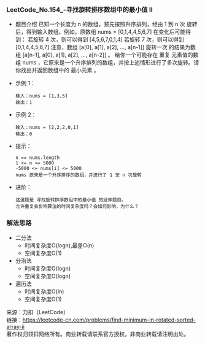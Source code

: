 ### LeetCode_No.154_-寻找旋转排序数组中的最小值 II
* 题目介绍
      已知一个长度为 n 的数组，预先按照升序排列，经由 1 到 n 次 旋转 后，得到输入数组。例如，原数组 nums = [0,1,4,4,5,6,7] 在变化后可能得到：
      若旋转 4 次，则可以得到 [4,5,6,7,0,1,4]
      若旋转 7 次，则可以得到 [0,1,4,4,5,6,7]
      注意，数组 [a[0], a[1], a[2], ..., a[n-1]] 旋转一次 的结果为数组 [a[n-1], a[0], a[1], a[2], ..., a[n-2]] 。
      给你一个可能存在 重复 元素值的数组 nums ，它原来是一个升序排列的数组，并按上述情形进行了多次旋转。请你找出并返回数组中的 最小元素 。
* 示例 1：

      输入：nums = [1,3,5]
      输出：1
* 示例 2：

      输入：nums = [2,2,2,0,1]
      输出：0

* 提示：

      n == nums.length
      1 <= n <= 5000
      -5000 <= nums[i] <= 5000
      nums 原来是一个升序排序的数组，并进行了 1 至 n 次旋转
 
* 进阶：

      这道题是 寻找旋转排序数组中的最小值 的延伸题目。
      允许重复会影响算法的时间复杂度吗？会如何影响，为什么？

### 解法思路
* 二分法
  * 时间复杂度O(logn),最差O(n)
  * 空间复杂度O(1)
* 分治法
  * 时间复杂度O(logn)
  * 空间复杂度O(logn)
* 遍历法
  * 时间复杂度O(ln)
  * 空间复杂度O(1)
  
来源：力扣（LeetCode）\
链接：https://leetcode-cn.com/problems/find-minimum-in-rotated-sorted-array-ii \
著作权归领扣网络所有。商业转载请联系官方授权，非商业转载请注明出处。
